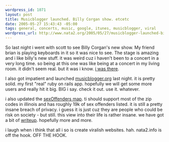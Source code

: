 ```yaml
--- 
wordpress_id: 1071
layout: post
title: Musicblogger launched. Billy Corgan show. etcetc
date: 2005-05-27 15:43:43 -05:00
tags: general, concerts, music, google, itunes, musicblogger, viral
wordpress_url: http://www.nata2.org/2005/05/27/musicblogger-launched-billy-corgan-show-etcetc/
---
```

So last night i went with scott to see Billy Corgan's new show. My friend brian is playing keyboards in it so it was nice to see. The stage is amazing and i like billy's new stuff.  it was weird cuz i haven't been to a concert in a very long time. so being at this one was like being at a concert in my living room. it didn't seem real. but it was i know. <a href="http://nata2.info/?path=pictures%2Fmisc%2Fphone_camera%2Fnokia_7610%2F270520051105&img=Nokia7610%28194%29.jpg">i was there</a>. 

I also got impatient and launched <a href="http://musicblogger.org">musicblogger.org</a> last night. it is pretty solid. my first "real" ruby on rails app. hopefully we will get some more users and really hit it big. BIG i say. check it out. use it. whatever. 

i also updated the <a href="http://demon.dopeman.org/sexOffenders/">sexOffenders map</a>. ti should support most of the zip codes in illinois and has roughly 19k of sex offenders listed. it is still a pretty insane breach of privacy. i guess it is just cuz they are people who could be risk on society - but still. this view into their life is rather insane. we have got a bit of <a href="http://www.gapersblock.com/news/archives/2005/05/#008559">writeup</a>. hopefully more and more. 

i laugh when i think that all i so is create viralish websites. hah. nata2.info is off the hook. OFF THE HOOK. 


